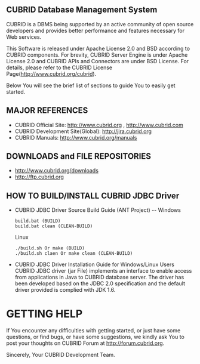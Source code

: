 ## CUBRID Database Management System
CUBRID is a DBMS being supported by an active community of open source developers 
and provides better performance and features necessary for Web services. 

This Software is released under Apache License 2.0 and BSD according to CUBRID components.
For brevity, CUBRID Server Engine is under Apache License 2.0 and CUBRID APIs and Connectors are under BSD License.
For details, please refer to the CUBRID License Page(http://www.cubrid.org/cubrid).

Below You will see the brief list of sections to guide You to easily get started. 

## MAJOR REFERENCES
- CUBRID Official Site: http://www.cubrid.org ,  http://www.cubrid.com
- CUBRID Development Site(Global): http://jira.cubrid.org
- CUBRID Manuals: http://www.cubrid.org/manuals 

## DOWNLOADS and FILE REPOSITORIES
- http://www.cubrid.org/downloads
- http://ftp.cubrid.org

## HOW TO BUILD/INSTALL CUBRID JDBC Driver
- CUBRID JDBC Driver Source Build Guide (ANT Project)
    -- Windows
    ```
    build.bat (BUILD)
    build.bat clean (CLEAN-BUILD)
    ```
    
    Linux

    ```
    ./build.sh Or make (BUILD)
    ./build.sh claen Or make clean (CLEAN-BUILD)
    ```
	
- CUBRID JDBC Driver Installation Guide for Windows/Linux Users
	CUBRID JDBC driver (jar File) implements an interface to enable access 
	from applications in Java to CUBRID database server. 
	The driver has been developed based on the JDBC 2.0 specification 
	and the default driver provided is complied with JDK 1.6.

GETTING HELP
============
If You encounter any difficulties with getting started, or just have some
questions, or find bugs, or have some suggestions, we kindly ask You to 
post your thoughts on CUBRID Forum at http://forum.cubrid.org.

Sincerely,
Your CUBRID Development Team.
